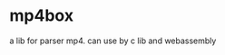 <!--
 * @Author: xiuquanxu
 * @Company: kaochong
 * @Date: 2020-05-19 23:57:02
 * @LastEditors: xiuquanxu
 * @LastEditTime: 2020-05-19 23:58:24
--> 
# mp4box
a lib for parser mp4. can use by c lib and webassembly